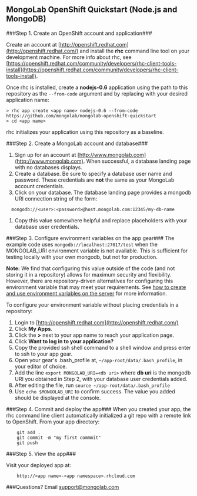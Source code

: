 MongoLab OpenShift Quickstart (Node.js and MongoDB)
-----------------------------

###Step 1. Create an OpenShift account and application###

Create an account at [http://openshift.redhat.com](http://openshift.redhat.com/) and install the **rhc** command line tool on your development machine. For more info about rhc, see [https://openshift.redhat.com/community/developers/rhc-client-tools-install](https://openshift.redhat.com/community/developers/rhc-client-tools-install).

Once rhc is installed, create a **nodejs-0.6** application using the path to this repository as the ```--from-code``` argument and by replacing <app name> with your desired application name:

```
> rhc app create <app name> nodejs-0.6 --from-code https://github.com/mongolab/mongolab-openshift-quickstart
> cd <app name>
```
rhc initializes your application using this repository as a baseline.

###Step 2. Create a MongoLab account and database###

1. Sign up for an account at [http://www.mongolab.com](http://www.mongolab.com). When successful, a database landing page with no databases displays.
1. Create a database. Be sure to specify a database user name and password. These credentials are **not** the same as your MongoLab account credentials.
1. Click on your database. The database landing page provides a mongodb URI connection string of the form:   
```
  mongodb://<user>:<password>@host.mongolab.com:12345/my-db-name
```
1. Copy this value somewhere helpful and replace placeholders with your database user credentials.

###Step 3. Configure environment variables on the app gear###
The example code uses ```mongodb://localhost:27017/test``` when the MONGOLAB_URI environment variable is not available. This is sufficient for testing locally with your own mongodb, but not for production.

**Note:** We find that configuring this value outside of the code (and not storing it in a repository) allows for maximum security and flexibility. However, there are repository-driven alternatives for configuring this environment variable that may meet your requirements. See [how to create and use environment variables on the server](https://openshift.redhat.com/community/kb/kb-e1072-how-to-create-and-use-environment-variables-on-the-server) for more information.

To configure your environment variable without placing credentials in a repository:

1. Login to [http://openshift.redhat.com](http://openshift.redhat.com/)
1. Click **My Apps**.
1. Click the **>** next to your app name to reach your application page.
1. Click **Want to log in to your application?**
1. Copy the provided ssh shell command to a shell window and press enter to ssh to your app gear.
1. Open your gear's .bash_profile at, ```~/app-root/data/.bash_profile```, in your editor of choice.
1. Add the line ```export MONGOLAB_URI=<db uri>``` where **db uri** is the mongodb URI you obtained in Step 2, with your database user credentials added.
1. After editing the file, run ```source ~/app-root/data/.bash_profile```
1. Use ```echo $MONGOLAB_URI``` to confirm success. The value you added should be displayed at the console.

###Step 4. Commit and deploy the app###
When you created your app, the rhc command line client automatically initialized a git repo with a remote link to OpenShift. From your app directory:

```
    git add .
    git commit -m "my first commmit"
    git push
```

###Step 5. View the app###

Visit your deployed app at:

```
    http://<app name>-<app namespace>.rhcloud.com
```

###Questions?
Email [support@mongolab.com](mailto:support@mongolab.com)